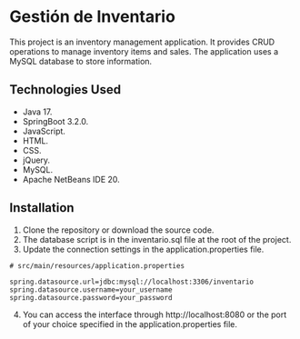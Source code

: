 # Gestión de Inventario
This project is an inventory management application. It provides CRUD operations to manage inventory items and sales. The application uses a MySQL database to store information.

## Technologies Used
- Java 17.
- SpringBoot 3.2.0.
- JavaScript.
- HTML.
- CSS.
- jQuery.
- MySQL.
- Apache NetBeans IDE 20.

## Installation
1. Clone the repository or download the source code.
2. The database script is in the inventario.sql file at the root of the project.
3. Update the connection settings in the application.properties file.

```properties
# src/main/resources/application.properties

spring.datasource.url=jdbc:mysql://localhost:3306/inventario
spring.datasource.username=your_username
spring.datasource.password=your_password
```
4. You can access the interface through http://localhost:8080 or the port of your choice specified in the application.properties file.
